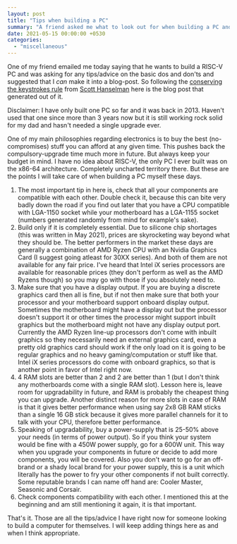```yaml
---
layout: post
title: "Tips when building a PC"
summary: "A friend asked me what to look out for when building a PC and this is the list"
date: 2021-05-15 00:00:00 +0530
categories:
  - "miscellaneous"
---
```


One of my friend emailed me today saying that he wants to build a RISC-V PC and was asking for any tips/advice on the basic dos and don'ts and suggested that I *can* make it into a blog-post. So following the [conserving the keystrokes rule](https://www.hanselman.com/blog/do-they-deserve-the-gift-of-your-keystrokes) from [Scott Hanselman](https://www.hanselman.com/) here is the blog post that generated out of it.

Disclaimer: I have only built one PC so far and it was back in 2013. Haven't used that one since more than 3 years now but it is still working rock solid for my dad and hasn't needed a single upgrade ever.

One of my main philosophies regarding electronics is to buy the best (no-compromises) stuff you can afford at any given time. This pushes back the compulsory-upgrade time much more in future. But always keep your budget in mind. I have no idea about RISC-V, the only PC I ever built was on the x86-64 architecture. Completely uncharted territory there. But these are the points I will take care of when building a PC myself these days.

1. The most important tip in here is, check that all your components are compatible with each other. Double check it, because this can bite very badly down the road if you find out later that you have a CPU compatible with LGA-1150 socket while your motherboard has a LGA-1155 socket (numbers generated randomly from mind for example's sake).
2. Build only if it is completely essential. Due to silicone chip shortages (this was written in May 2021), prices are skyrocketing way beyond what they should be. The better performers in the market these days are generally a combination of AMD Ryzen CPU with an Nvidia Graphics Card (I suggest going atleast for 30XX series). And both of them are not available for any fair price. I've heard that Intel iX series processors are available for reasonable prices (they don't perform as well as the AMD Ryzens though) so you may go with those if you absolutely need to.
3. Make sure that you have a display output. If you are buying a discrete graphics card then all is fine, but if not then make sure that both your processor and your motherboard support onboard display output. Sometimes the motherboard might have a display out but the processor doesn't support it or other times the processor might support inbuilt graphics but the motherboard might not have any display output port. Currently the AMD Ryzen line-up processors don't come with inbuilt graphics so they necessarily need an external graphics card, even a pretty old graphics card should work if the only load on it is going to be regular graphics and no heavy gaming/computation or stuff like that. Intel iX series processors do come with onboard graphics, so that is another point in favor of Intel right now.
4. 4 RAM slots are better than 2 and 2 are better than 1 (but I don't think any motherboards come with a single RAM slot). Lesson here is, leave room for upgradability in future, and RAM is probably the cheapest thing you can upgrade. Another distinct reason for more slots in case of RAM is that it gives better performance when using say 2x8 GB RAM sticks than a single 16 GB stick because it gives more parallel channels for it to talk with your CPU, therefore better performance.
5. Speaking of upgradability, buy a power-supply that is 25-50% above your needs (in terms of power output). So if you think your system would be fine with a 450W power supply, go for a 600W unit. This way when you upgrade your components in future or decide to add more components, you will be covered. Also you don't want to go for an off-brand or a shady local brand for your power supply, this is a unit which literally has the power to fry your other components if not built correctly. Some reputable brands I can name off hand are: Cooler Master, Seasonic and Corsair.
6. Check components compatibility with each other. I mentioned this at the beginning and am still mentioning it again, it is that important.

That's it. Those are all the tips/advice I have right now for someone looking to build a computer for themselves. I will keep adding things here as and when I think appropriate.
